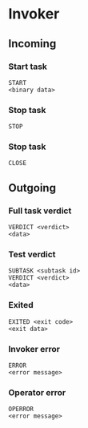 # Invoker
## Incoming
### Start task
```
START
<binary data>
```
### Stop task
```
STOP
```
### Stop task
```
CLOSE
```
## Outgoing
### Full task verdict
```
VERDICT <verdict>
<data>
```
### Test verdict
```
SUBTASK <subtask id>
VERDICT <verdict>
<data>
```
### Exited
```
EXITED <exit code>
<exit data>
```
### Invoker error
```
ERROR
<error message>

```
### Operator error
```
OPERROR
<error message>
```
